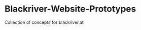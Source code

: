 Blackriver-Website-Prototypes
=============================

Collection of concepts for blackriver.at
